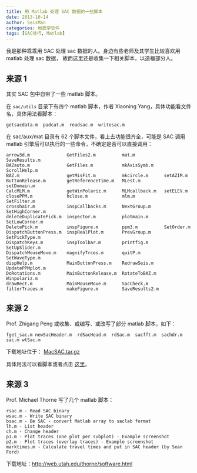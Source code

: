 ```yaml
---
title: 用 Matlab 处理 SAC 数据的一些脚本
date: 2013-10-14
author: SeisMan
categories: 地震学软件
tags: [SAC技巧, Matlab]
---
```


我是那种乖乖用 SAC 处理 sac 数据的人。身边有些老师及其学生比较喜欢用 matlab 处理 sac 数据，
故而这里还是收集一下相关脚本，以造福部分人。

## 来源 1

其实 SAC 包中自带了一些 matlab 脚本。

在 `sac/utils` 目录下有四个 matlab 脚本，作者 Xiaoning Yang，具体功能看文件名，具体用法看脚本：

    getsacdata.m  padcat.m  readsac.m  writesac.m

在 sac/aux/mat 目录有 62 个脚本文件，看上去功能很齐全，可能是 SAC 调用 matlab 引擎后可以执行的一些命令，不确定是否可以直接调用：

    arrow3d.m              GetFiles2.m          mat.m           SaveResults.m
    BAZauto.m              GetFiles.m           mkAxisSymb.m    ScrollHelp.m
    BAZ.m                  getMisFit.m          mkcircle.m      setAZIM.m
    ButtonRelease.m        getReferenceTime.m   MLest.m         setDomain.m
    CalcMLM.m              getWinPolariz.m      MLMcallback.m   setELEV.m
    closePPM.m             hclose.m             mlm.m           SetFilter.m
    crosshair.m            inspCallbacks.m      NextGroup.m     SetHighCorner.m
    deleteDuplicatePick.m  inspector.m          plotmain.m      SetLowCorner.m
    DeletePick.m           inspFigure.m         ppm3.m          SetOrder.m
    DispatchButtonPress.m  inspRealPlot.m       PrevGroup.m     SetPickType.m
    DispatchKeys.m         inspToolbar.m        printfig.m      SetUpSlider.m
    DispatchMouseMove.m    magnifyTrces.m       quitP.m         SetWaveType.m
    dispHelp.m             MainButtonPress.m    RedrawSeis.m    UpdatePPMplot.m
    DoRotations.m          MainButtonRelease.m  RotateToBAZ.m   Winpolariz.m
    drawRect.m             MainMouseMove.m      SacCheck.m
    filterTraces.m         makeFigure.m         SaveResults2.m

## 来源 2

Prof. Zhigang Peng 或收集、或编写、或改写了部分 matlab 脚本，如下：

    fget_sac.m newSacHeader.m  rdSacHead.m  rdSac.m  sacfft.m  sachdr.m  sac.m wtSac.m

下载地址位于： [MacSAC.tar.gz](http://geophysics.eas.gatech.edu/people/zpeng/Teaching/MatSAC.tar.gz)

具体用法可以看脚本或者点击 [这里](http://geophysics.eas.gatech.edu/classes/SAC/)。

## 来源 3

Prof. Michael Thorne 写了几个 matlab 脚本：

    rsac.m - Read SAC binary
    wsac.m - Write SAC binary
    bsac.m - Be SAC - convert Matlab array to saclab format
    lh.m - List header
    ch.m - Change header
    p1.m - Plot traces (one plot per subplot) - Example screenshot
    p2.m - Plot traces (overlay traces) - Example screenshot
    marktimes.m - Calculate travel times and put in SAC header (by Sean Ford)

下载地址：<http://web.utah.edu/thorne/software.html>
